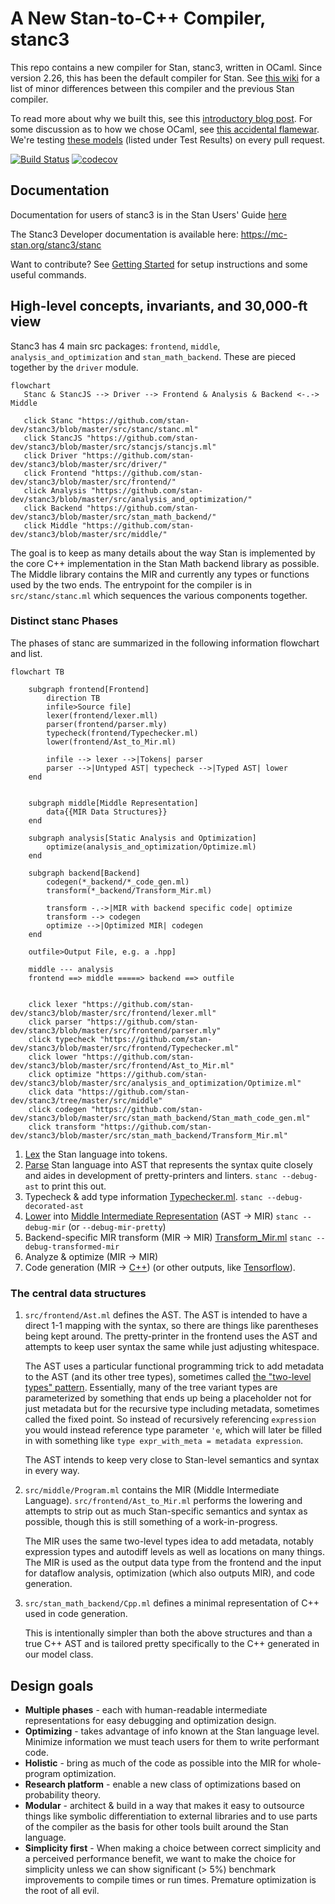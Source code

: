 # A New Stan-to-C++ Compiler, stanc3
This repo contains a new compiler for Stan, stanc3, written in OCaml.
Since version 2.26, this has been the default compiler for Stan. See [this wiki](https://github.com/stan-dev/stanc3/wiki/changes-from-stanc2) for a list of minor differences between this compiler and the previous Stan compiler.

To read more about why we built this, see this [introductory blog post](https://statmodeling.stat.columbia.edu/2019/03/13/stanc3-rewriting-the-stan-compiler/). For some discussion as to how we chose OCaml, see [this accidental flamewar](https://discourse.mc-stan.org/t/choosing-the-new-stan-compilers-implementation-language/6203).
We're testing [these models](https://jenkins.flatironinstitute.org/job/Stan/job/Stanc3/job/master/) (listed under Test Results) on every pull request.

[![Build Status](https://jenkins.flatironinstitute.org/job/Stan/job/Stanc3/job/master/badge/icon?style=flat-square)](https://jenkins.flatironinstitute.org/job/Stan/job/Stanc3/job/master/) [![codecov](https://codecov.io/gh/stan-dev/stanc3/branch/master/graph/badge.svg?token=tt76nVXoht)](https://codecov.io/gh/stan-dev/stanc3)

## Documentation

Documentation for users of stanc3 is in the Stan Users' Guide [here](https://mc-stan.org/docs/stan-users-guide/using-the-stan-compiler.html)

The Stanc3 Developer documentation is available here: https://mc-stan.org/stanc3/stanc

Want to contribute? See [Getting Started](https://mc-stan.org/stanc3/stanc/getting_started.html)
for setup instructions and some useful commands.

## High-level concepts, invariants, and 30,000-ft view
Stanc3 has 4 main src packages: `frontend`, `middle`, `analysis_and_optimization` and `stan_math_backend`.
These are pieced together by the `driver` module.

```mermaid
flowchart
   Stanc & StancJS --> Driver --> Frontend & Analysis & Backend <-.-> Middle

   click Stanc "https://github.com/stan-dev/stanc3/blob/master/src/stanc/stanc.ml"
   click StancJS "https://github.com/stan-dev/stanc3/blob/master/src/stancjs/stancjs.ml"
   click Driver "https://github.com/stan-dev/stanc3/blob/master/src/driver/"
   click Frontend "https://github.com/stan-dev/stanc3/blob/master/src/frontend/"
   click Analysis "https://github.com/stan-dev/stanc3/blob/master/src/analysis_and_optimization/"
   click Backend "https://github.com/stan-dev/stanc3/blob/master/src/stan_math_backend/"
   click Middle "https://github.com/stan-dev/stanc3/blob/master/src/middle/"
```

The goal is to keep as many details about the way Stan is implemented by the core C++ implementation in the Stan Math backend library as possible.
The Middle library contains the MIR and currently any types or functions used by the two ends.
The entrypoint for the compiler is in `src/stanc/stanc.ml` which sequences the various components together.

### Distinct stanc Phases

The phases of stanc are summarized in the following information flowchart and list.
```mermaid
flowchart TB

    subgraph frontend[Frontend]
        direction TB
        infile>Source file]
        lexer(frontend/lexer.mll)
        parser(frontend/parser.mly)
        typecheck(frontend/Typechecker.ml)
        lower(frontend/Ast_to_Mir.ml)

        infile --> lexer -->|Tokens| parser
        parser -->|Untyped AST| typecheck -->|Typed AST| lower
    end


    subgraph middle[Middle Representation]
        data{{MIR Data Structures}}
    end

    subgraph analysis[Static Analysis and Optimization]
        optimize(analysis_and_optimization/Optimize.ml)
    end

    subgraph backend[Backend]
        codegen(*_backend/*_code_gen.ml)
        transform(*_backend/Transform_Mir.ml)

        transform -.->|MIR with backend specific code| optimize
        transform --> codegen
        optimize -->|Optimized MIR| codegen
    end

    outfile>Output File, e.g. a .hpp]

    middle --- analysis
    frontend ==> middle =====> backend ==> outfile


    click lexer "https://github.com/stan-dev/stanc3/blob/master/src/frontend/lexer.mll"
    click parser "https://github.com/stan-dev/stanc3/blob/master/src/frontend/parser.mly"
    click typecheck "https://github.com/stan-dev/stanc3/blob/master/src/frontend/Typechecker.ml"
    click lower "https://github.com/stan-dev/stanc3/blob/master/src/frontend/Ast_to_Mir.ml"
    click optimize "https://github.com/stan-dev/stanc3/blob/master/src/analysis_and_optimization/Optimize.ml"
    click data "https://github.com/stan-dev/stanc3/tree/master/src/middle"
    click codegen "https://github.com/stan-dev/stanc3/blob/master/src/stan_math_backend/Stan_math_code_gen.ml"
    click transform "https://github.com/stan-dev/stanc3/blob/master/src/stan_math_backend/Transform_Mir.ml"
```

1. [Lex](src/frontend/lexer.mll) the Stan language into tokens.
1. [Parse](src/frontend/parser.mly) Stan language into AST that represents the syntax quite closely and aides in development of pretty-printers and linters. `stanc --debug-ast` to print this out.
1. Typecheck & add type information [Typechecker.ml](src/frontend/Typechecker.ml).  `stanc --debug-decorated-ast`
1. [Lower](src/frontend/Ast_to_Mir.ml) into [Middle Intermediate Representation](src/middle/Program.ml) (AST -> MIR) `stanc --debug-mir` (or `--debug-mir-pretty`)
1. Backend-specific MIR transform  (MIR -> MIR) [Transform_Mir.ml](src/stan_math_backend/Transform_Mir.ml)  `stanc --debug-transformed-mir`
1. Analyze & optimize (MIR -> MIR)
1. Code generation  (MIR -> [C++](src/stan_math_backend/Stan_math_code_gen.ml)) (or other outputs, like [Tensorflow](https://github.com/stan-dev/stan2tfp/)).

### The central data structures

1. `src/frontend/Ast.ml` defines the AST. The AST is intended to have a direct 1-1 mapping with the syntax, so there are things like parentheses being kept around.
The pretty-printer in the frontend uses the AST and attempts to keep user syntax the same while just adjusting whitespace.

    The AST uses a particular functional programming trick to add metadata to the AST (and its other tree types), sometimes called [the "two-level types" pattern](http://lambda-the-ultimate.org/node/4170#comment-63836). Essentially, many of the tree variant types are parameterized by something that ends up being a placeholder not for just metadata but for the recursive type including metadata, sometimes called the fixed point. So instead of recursively referencing `expression` you would instead reference type parameter `'e`, which will later be filled in with something like `type expr_with_meta = metadata expression`.

    The AST intends to keep very close to Stan-level semantics and syntax in every way.

2. `src/middle/Program.ml` contains the MIR (Middle Intermediate Language). `src/frontend/Ast_to_Mir.ml` performs the lowering and attempts to strip out as much Stan-specific semantics and syntax as possible, though this is still something of a work-in-progress.

    The MIR uses the same two-level types idea to add metadata, notably expression types and autodiff levels as well as locations on many things. The MIR is used as the output data type from the frontend and the input for dataflow analysis, optimization (which also outputs MIR), and code generation.


3. `src/stan_math_backend/Cpp.ml` defines a minimal representation of C++ used in code generation.

    This is intentionally simpler than both the above structures and than a true C++ AST and is tailored pretty specifically
    to the C++ generated in our model class.

## Design goals
* **Multiple phases** - each with human-readable intermediate representations for easy debugging and optimization design.
* **Optimizing** - takes advantage of info known at the Stan language level. Minimize information we must teach users for them to write performant code.
* **Holistic** - bring as much of the code as possible into the MIR for whole-program optimization.
* **Research platform** - enable a new class of optimizations based on probability theory.
* **Modular** - architect & build in a way that makes it easy to outsource things like symbolic differentiation to external libraries and to use parts of the compiler as the basis for other tools built around the Stan language.
* **Simplicity first** - When making a choice between correct simplicity and a perceived performance benefit, we want to make the choice for simplicity unless we can show significant (> 5%) benchmark improvements to compile times or run times. Premature optimization is the root of all evil.

